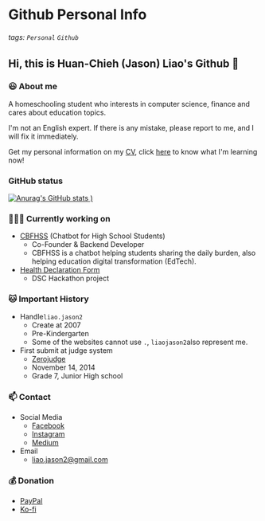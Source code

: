 # Github Personal Info
###### tags: `Personal` `Github`
## Hi, this is Huan-Chieh (Jason) Liao's Github 👋
### 😃 About me 
A homeschooling student who interests in computer science, finance and cares about education topics. 

I'm not an English expert. If there is any mistake, please report to me, and I will fix it immediately.

Get my personal information on my [CV](https://www.cakeresume.com/liao-jason2), click [here](
https://github.com/liaojason2/learning_progress_and_resource) to know what I'm learning now!
### GitHub status
[![Anurag's GitHub stats](https://github-readme-stats.vercel.app/api?username=liaojason2&count_private=true&show_icons=true&theme=radical)
)](https://github.com/anuraghazra/github-readme-stats)
### 👨🏻‍💻 Currently working on
- [CBFHSS](https://fb.me/cbfhss) (Chatbot for High School Students)
    - Co-Founder & Backend Developer
    - CBFHSS is a chatbot helping students sharing the daily burden, also helping education digital transformation (EdTech).
- [Health Declaration Form](https://www.github.com/liaojason2/covid19-health-declaration-form) 
    - DSC Hackathon project
### 🐱 Important History
- Handle`liao.jason2`
    - Create at 2007
    - Pre-Kindergarten
    - Some of the websites cannot use `.`, `liaojason2`also represent me.
- First submit at judge system
    - [Zerojudge](https://zerojudge.tw/)
    - November 14, 2014
    - Grade 7, Junior High school
### 📫 Contact
- Social Media
    - [Facebook](https://fb.me/liaojason2)
    - [Instagram](https://instagram.com/liao.jason2)
    - [Medium](https://medium.com/@liao.jason2)
- Email
    - liao.jason2@gmail.com 
### 💰 Donation
- [PayPal](https://paypal.me/liaojason2)
- [Ko-fi](https://ko-fi.com/liaojason2)




<!--
#### 🏆 Award 
- MyFirstCTF
    - 2018
    - Bronze Award
- AWS Hack for Good Taiwan 
    - 2020
    - Final Pitch
- g0v Sch001
    - 2020
    - Top 5 selected teams
- [Github Most Active User in Taiwan](https://commits.top/taiwan_private.html)
#### 🌱 Currently learning in
[JavaScript](https://github.com/liaojason2/javascript_practice)
    - Vue.js
    - React
    - Express.js
#### 🏫 Dream School
- School 42 [FR](https://www.42.fr/) / [US](https://www.42.us.org/)
- [CCEP](https://ccep.ncku.edu.tw/) @ National Cheng Kung University
- Computer Science @ [NTUST](https://www.csie.ntust.edu.tw/) / [NCKU](http://www.csie.ncku.edu.tw/ncku_csie/)
- [IPTH](http://ipth.site.nthu.edu.tw/) @ National Tsing Hua University-->


<!--
**liaojason2/liaojason2** is a ✨ _special_ ✨ repository because its `README.md` (this file) appears on your GitHub profile.

Here are some ideas to get you started:

- 🔭 I’m currently working on ...
- 🌱 I’m currently learning ...
- 👯 I’m looking to collaborate on ...
- 🤔 I’m looking for help with ...
- 💬 Ask me about ...
- 📫 How to reach me: ...
- 😄 Pronouns: ...
- ⚡ Fun fact: ...
-->


